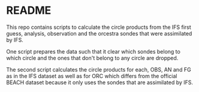 # README

This repo contains scripts to calculate the circle products from the IFS first guess, analysis, observation and the orcestra sondes that were assimilated by IFS.

One script prepares the data such that it clear which sondes belong to which circle and the ones that don't belong to any circle are dropped. 

The second script calculates the circle products for each, OBS, AN and FG as in the IFS dataset as well as for ORC which differs from the official BEACH dataset because it only uses the sondes that are assimilated by IFS. 




